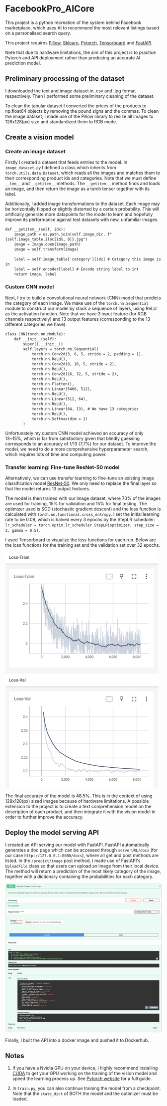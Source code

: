 # FacebookPro_AICore
This project is a python recreation of the system behind Facebook marketplace, which uses AI to recommend the most relevant listings based on a personalised search query.

This project requires [Pillow](https://github.com/python-pillow/Pillow), [Sklearn](https://github.com/scikit-learn/scikit-learn), [Pytorch](https://github.com/pytorch/pytorch.github.io), [Tensorboard](https://github.com/tensorflow/tensorboard) and [FastAPI](https://github.com/tiangolo/fastapi).

Note that due to hardware limitations, the aim of this project is to practice Pytorch and API deployment rather than producing an accurate AI prediction model.

## Preliminary processing of the dataset

I downloaded the text and image dataset in .csv and .jpg format respectively. Then I performed some preliminary cleaning of the dataset.

To clean the tabular dataset I converted the prices of the products to np.float64 objects by removing the pound signs and the commas. To clean the image dataset, I made use of the Pillow library to resize all images to 128x128(px) size and standardized them to RGB mode.

## Create a vision model

### Create an image dataset

Firstly I created a dataset that feeds entries to the model. In `image_dataset.py` I defined a class which inherits from `torch.utils.data.Dataset`, which reads all the images and matches them to their corresponding product ids and categories. Note that we must define `__len__` and `__getitem__` methods. The `__getitem__` method finds and loads an image, and then return the image as a torch tensor together with its label.

Additionally, I added image transformations to the dataset. Each image may be horizontally flipped or slightly distorted by a certain probability. This will artifically generate more datapoints for the model to learn and hopefully improve its performance against test datasets with new, unfamiliar images.

```
def __getitem__(self, idx):
    image_path = os.path.join(self.image_dir, f"{self.image_table.iloc[idx, 0]}.jpg")
    image = Image.open(image_path)
    image = self.transform(image)

    label = self.image_table['category'][idx] # Category this image is in
    label = self.encoder[label] # Encode string label to int
    return image, label
```

### Custom CNN model

Next, I try to build a convolutional neural network (CNN) model that predicts the category of each image. We make use of the `torch.nn.Sequential` module to construct our model by stack a sequence of layers, using ReLU as the activation function. Note that we have 3 input feature (for RGB channels respectively) and 13 output features (corresponding to the 13 different categories we have).

```
class CNN(torch.nn.Module):
    def __init__(self):
        super().__init__()
        self.layers = torch.nn.Sequential(
            torch.nn.Conv2d(3, 8, 5, stride = 2, padding = 1),
            torch.nn.ReLU(),
            torch.nn.Conv2d(8, 16, 5, stride = 2),
            torch.nn.ReLU(),
            torch.nn.Conv2d(16, 32, 5, stride = 2),
            torch.nn.ReLU(),
            torch.nn.Flatten(),
            torch.nn.Linear(5408, 512),
            torch.nn.ReLU(),
            torch.nn.Linear(512, 64),
            torch.nn.ReLU(),
            torch.nn.Linear(64, 13), # We have 13 categories
            torch.nn.ReLU(),
            torch.nn.Softmax(dim = 1)
        )
```

Unfortunately my custom CNN model achieved an accuracy of only 13~15%, which is far from satisfactory given that blindly guessing corresponds to an accuracy of 1/13 (7.7%) for our dataset. To improve the model, we need to do a more comprehensive hyperparameter search, which requires lots of time and computing power.

### Transfer learning: Fine-tune ResNet-50 model

Alternatively, we can use transfer learning to fine-tune an existing image classification model [ResNet-50](https://pytorch.org/vision/main/models/generated/torchvision.models.resnet50.html). We only need to replace the final layer so that the model returns 13 output features.

The model is then trained with our image dataset, where 70% of the images are used for training, 15% for validation and 15% for final testing. The optimizer used is SGD (stochastic gradient descent) and the loss function is calculated with `torch.nn.functional.cross_entropy`. I set the initial learning rate to be 0.08, which is halved every 3 epochs by the StepLR scheduler: `lr_scheduler = torch.optim.lr_scheduler.StepLR(optimizer, step_size = 3, gamma = 0.5)`.

I used Tensorboard to visualize the loss functions for each run. Below are the loss functions for the training set and the validation set over 32 epochs.

![TransferResnet50_32epochs](diagrams/32.png)

The final accuracy of the model is 48.5%. This is in the context of using 128x128(px) sized images because of hardware limitations. A possible extension to the project is to create a text comprehension model on the description of each product, and then integrate it with the vision model in order to further improve the accuracy.

## Deploy the model serving API

I created an API serving our model with FastAPI. FastAPI automatically generates a doc page which can be accessed through `serverURL/docs` (for our case `http://127.0.0.1:8080/docs`), where all get and post methods are listed. In the `/predict/image` post method, I made use of FastAPI's `UploadFile` class so that users can upload an image from their local device. The method will return a prediction of the most likely category of the image, together with a dictionary containing the probabilities for each category.

![FastAPI_Example](diagrams/api_sample.jpg)

Finally, I built the API into a docker image and pushed it to Dockerhub.

## Notes

1. If you have a Nvidia GPU on your device, I highly recommend installing [CUDA](https://developer.nvidia.com/cuda-downloads) to get your GPU working on the training of the vision model and speed the learning process up. See [Pytorch website](https://pytorch.org/get-started/locally/) for a full guide.

2. In `train.py`, you can also continue training the model from a checkpoint. Note that the `state_dict` of BOTH the model and the optimizer must be loaded.

